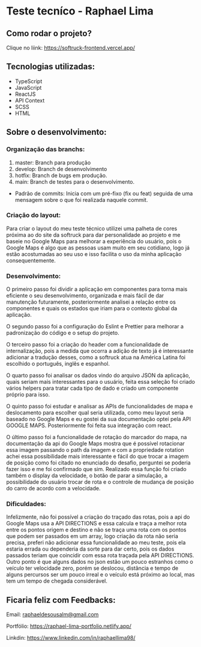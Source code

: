 # Teste tecníco - Raphael Lima

## Como rodar o projeto?

Clique no liink: https://softruck-frontend.vercel.app/

## Tecnologias utilizadas:

<ul>

  <li>TypeScript</li>

  <li>JavaScript</li>

  <li>ReactJS</li>

  <li>API Context</li>

  <li>SCSS</li>

  <li>HTML</li>

</ul>

## Sobre o desenvolvimento:

### Organização das branchs:

1) master: Branch para produção
2) develop: Branch de desenvolvimento
3) hotfix: Branch de bugs em produção.
4) main: Branch de testes para o desenvolvimento.

- Padrão de commits: Inicia com um pré-fixo (fix ou feat) seguida de uma mensagem sobre o que foi realizada naquele commit.

### Criação do layout:

Para criar o layout do meu teste técnico utilizei uma palheta de cores próxima ao do site da softruck para dar personalidade ao projeto e me baseie no Google Maps para melhorar a experiência do usuário, pois o Google Maps é algo que as pessoas usam muito em seu cotidiano, logo já estão acostumadas ao seu uso e isso facilita o uso da minha aplicação consequentemente.

### Desenvolvimento:

O primeiro passo foi dividir a aplicação em componentes para torna mais eficiente o seu desenvolvimento, organizada e mais fácil de dar manutenção futuramente, posteriormente analisei a relação entre os componentes e quais os estados que iriam para o contexto global da aplicação.

O segundo passo foi a configuração do Eslint e Prettier para melhorar a padronização do código e o setup do projeto.

O terceiro passo foi a criação do header com a funcionalidade de internalização, pois a medida que ocorra a adição de texto já é interessante adicionar a tradução desses, como a softruck atua na América Latina foi escolhido o português, inglês e espanhol.

O quarto passo foi analisar os dados vindo do arquivo JSON da aplicação, quais seriam mais interessantes para o usuário, feita essa seleção foi criado vários helpers para tratar cada tipo de dado e criado um componente próprio para isso.

O quinto passo foi estudar e analisar as APIs de funcionalidades de mapa e deslocamento para escolher qual seria utilizada, como meu layout seria baseado no Google Maps e eu gostei da sua documentação optei pela API GOOGLE MAPS. Posteriormente foi feita sua integração com react.

O último passo foi a funcionalidade de rotação do marcador do mapa, na documentação da api do Google Maps mostra que é possível rotacionar essa imagem passando o path da imagem e com a propriedade rotation achei essa possibilidade mais interessante e fácil do que trocar a imagem de posição como foi citado no enunciado do desafio, perguntei se poderia fazer isso e me foi confirmado que sim. Realizado essa função foi criado também o display da velocidade, o botão de parar a simulação, a possibilidade do usuário trocar de rota e o controle de mudança de posição do carro de acordo com a velocidade.

### Dificuldades:

Infelizmente, não foi possível a criação do traçado das rotas, pois a api do Google Maps usa a API DIRECTIONS e essa calcula e traça a melhor rota entre os pontos origem e destino e não se traça uma rota com os pontos que podem ser passados em um array, logo criação da rota não seria precisa, preferi não adicionar essa funcionalidade ao meu teste, pois ela estaria errada ou dependeria da sorte para dar certo, pois os dados passados teriam que coincidir com essa rota traçada pela API DIRECTIONS. Outro ponto é que alguns dados no json estão um pouco estranhos como o veículo ter velocidade zero, porém se deslocou, distância e tempo de alguns percursos ser um pouco irreal e o veículo está próximo ao local, mas tem um tempo de chegada considerável.
## Ficaria feliz com Feedbacks:

Email: raphaeldesousalm@gmail.com <br>

Portfólio: https://raphael-lima-portfolio.netlify.app/

Linkdin: https://www.linkedin.com/in/raphaellima98/
